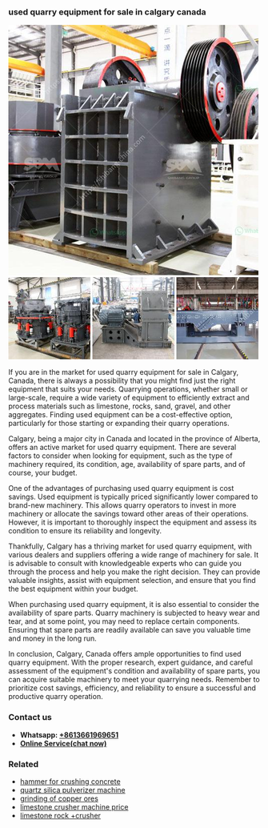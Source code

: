 <h3>used quarry equipment for sale in calgary canada</h3><img src='1706755318.jpg' alt=''><p>If you are in the market for used quarry equipment for sale in Calgary, Canada, there is always a possibility that you might find just the right equipment that suits your needs. Quarrying operations, whether small or large-scale, require a wide variety of equipment to efficiently extract and process materials such as limestone, rocks, sand, gravel, and other aggregates. Finding used equipment can be a cost-effective option, particularly for those starting or expanding their quarry operations.</p><p>Calgary, being a major city in Canada and located in the province of Alberta, offers an active market for used quarry equipment. There are several factors to consider when looking for equipment, such as the type of machinery required, its condition, age, availability of spare parts, and of course, your budget.</p><p>One of the advantages of purchasing used quarry equipment is cost savings. Used equipment is typically priced significantly lower compared to brand-new machinery. This allows quarry operators to invest in more machinery or allocate the savings toward other areas of their operations. However, it is important to thoroughly inspect the equipment and assess its condition to ensure its reliability and longevity.</p><p>Thankfully, Calgary has a thriving market for used quarry equipment, with various dealers and suppliers offering a wide range of machinery for sale. It is advisable to consult with knowledgeable experts who can guide you through the process and help you make the right decision. They can provide valuable insights, assist with equipment selection, and ensure that you find the best equipment within your budget.</p><p>When purchasing used quarry equipment, it is also essential to consider the availability of spare parts. Quarry machinery is subjected to heavy wear and tear, and at some point, you may need to replace certain components. Ensuring that spare parts are readily available can save you valuable time and money in the long run.</p><p>In conclusion, Calgary, Canada offers ample opportunities to find used quarry equipment. With the proper research, expert guidance, and careful assessment of the equipment's condition and availability of spare parts, you can acquire suitable machinery to meet your quarrying needs. Remember to prioritize cost savings, efficiency, and reliability to ensure a successful and productive quarry operation.</p><h3>Contact us</h3><ul><li><strong>Whatsapp:&nbsp;<a href="https://wa.me/8613661969651">+8613661969651</a></strong></li><li><a href="https://swt.shibang-china.com/?git&amp;zhl&amp;used quarry equipment for sale in calgary canada"><strong>Online Service(chat now)</strong></a></li></ul><h3>Related</h3><ul><li><a href='hammer for crushing concrete.md'>hammer for crushing concrete</a></li><li><a href='quartz silica pulverizer machine.md'>quartz silica pulverizer machine</a></li><li><a href='grinding of copper ores.md'>grinding of copper ores</a></li><li><a href='limestone crusher machine price.md'>limestone crusher machine price</a></li><li><a href='limestone rock crusher.md'>limestone rock +crusher</a></li></ul>